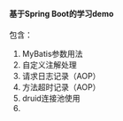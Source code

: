 #### 基于Spring Boot的学习demo

包含：
1. MyBatis参数用法
2. 自定义注解处理
3. 请求日志记录（AOP）
4. 方法超时记录（AOP）
4. druid连接池使用
5. 
